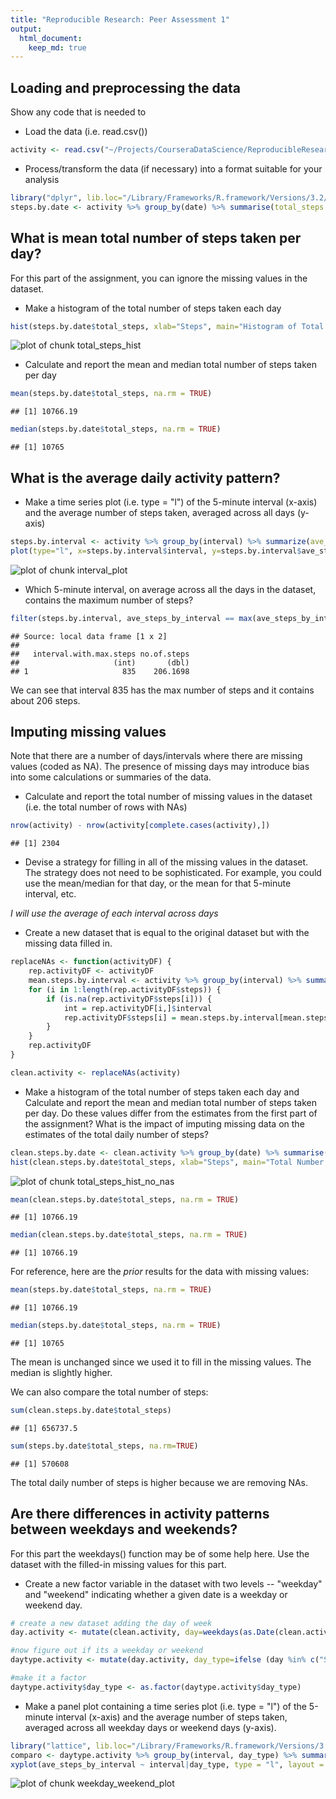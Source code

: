 ```yaml
---
title: "Reproducible Research: Peer Assessment 1"
output: 
  html_document:
    keep_md: true
---
```



## Loading and preprocessing the data
Show any code that is needed to

- Load the data (i.e. read.csv())


```r
activity <- read.csv("~/Projects/CourseraDataScience/ReproducibleResearch/working/data/activity.csv", stringsAsFactors=FALSE)
```

- Process/transform the data (if necessary) into a format suitable for your analysis

```r
library("dplyr", lib.loc="/Library/Frameworks/R.framework/Versions/3.2/Resources/library")
steps.by.date <- activity %>% group_by(date) %>% summarise(total_steps = sum(steps))
```

## What is mean total number of steps taken per day?

For this part of the assignment, you can ignore the missing values in the dataset.

- Make a histogram of the total number of steps taken each day

```r
hist(steps.by.date$total_steps, xlab="Steps", main="Histogram of Total Number of Steps Taken Each Day")
```

![plot of chunk total_steps_hist](figure/total_steps_hist-1.png) 

- Calculate and report the mean and median total number of steps taken per day

```r
mean(steps.by.date$total_steps, na.rm = TRUE)
```

```
## [1] 10766.19
```

```r
median(steps.by.date$total_steps, na.rm = TRUE)
```

```
## [1] 10765
```


## What is the average daily activity pattern?

- Make a time series plot (i.e. type = "l") of the 5-minute interval (x-axis) and the average number of steps taken, averaged across all days (y-axis)

```r
steps.by.interval <- activity %>% group_by(interval) %>% summarize(ave_steps_by_interval = mean(steps, na.rm=TRUE))
plot(type="l", x=steps.by.interval$interval, y=steps.by.interval$ave_steps_by_interval, xlab="Interval", ylab="Steps", main="Ave Number of Steps Taken Across All Intervals")
```

![plot of chunk interval_plot](figure/interval_plot-1.png) 

- Which 5-minute interval, on average across all the days in the dataset, contains the maximum number of steps?

```r
filter(steps.by.interval, ave_steps_by_interval == max(ave_steps_by_interval)) %>% transmute(interval.with.max.steps = interval, no.of.steps = ave_steps_by_interval)
```

```
## Source: local data frame [1 x 2]
## 
##   interval.with.max.steps no.of.steps
##                     (int)       (dbl)
## 1                     835    206.1698
```
We can see that interval 835 has the max number of steps and it contains about 206 steps.

## Imputing missing values

Note that there are a number of days/intervals where there are missing values (coded as NA). The presence of missing days may introduce bias into some calculations or summaries of the data.

- Calculate and report the total number of missing values in the dataset (i.e. the total number of rows with NAs)

```r
nrow(activity) - nrow(activity[complete.cases(activity),])
```

```
## [1] 2304
```

- Devise a strategy for filling in all of the missing values in the dataset. The strategy does not need to be sophisticated. For example, you could use the mean/median for that day, or the mean for that 5-minute interval, etc.


*_I will use the average of each interval across days_*


- Create a new dataset that is equal to the original dataset but with the missing data filled in.

```r
replaceNAs <- function(activityDF) {
    rep.activityDF <- activityDF
    mean.steps.by.interval <- activity %>% group_by(interval) %>% summarize(ave_steps_by_interval = mean(steps, na.rm=TRUE))
    for (i in 1:length(rep.activityDF$steps)) {
        if (is.na(rep.activityDF$steps[i])) {
            int = rep.activityDF[i,]$interval
            rep.activityDF$steps[i] = mean.steps.by.interval[mean.steps.by.interval$interval == int,]$ave_steps_by_interval
        }
    }
    rep.activityDF
}

clean.activity <- replaceNAs(activity)
```


- Make a histogram of the total number of steps taken each day and Calculate and report the mean and median total number of steps taken per day. Do these values differ from the estimates from the first part of the assignment? What is the impact of imputing missing data on the estimates of the total daily number of steps?

```r
clean.steps.by.date <- clean.activity %>% group_by(date) %>% summarise(total_steps = sum(steps))
hist(clean.steps.by.date$total_steps, xlab="Steps", main="Total Number of Steps Histogram")
```

![plot of chunk total_steps_hist_no_nas](figure/total_steps_hist_no_nas-1.png) 

```r
mean(clean.steps.by.date$total_steps, na.rm = TRUE)
```

```
## [1] 10766.19
```

```r
median(clean.steps.by.date$total_steps, na.rm = TRUE)
```

```
## [1] 10766.19
```

For reference, here are the *prior* results for the data with missing values:

```r
mean(steps.by.date$total_steps, na.rm = TRUE)
```

```
## [1] 10766.19
```

```r
median(steps.by.date$total_steps, na.rm = TRUE)
```

```
## [1] 10765
```
The mean is unchanged since we used it to fill in the missing values. The median is slightly higher. 


We can also compare the total number of steps:

```r
sum(clean.steps.by.date$total_steps)
```

```
## [1] 656737.5
```

```r
sum(steps.by.date$total_steps, na.rm=TRUE)
```

```
## [1] 570608
```

The total daily number of steps is higher because we are removing NAs.


## Are there differences in activity patterns between weekdays and weekends?

For this part the weekdays() function may be of some help here. Use the dataset with the filled-in missing values for this part.

- Create a new factor variable in the dataset with two levels -- "weekday" and "weekend" indicating whether a given date is a weekday or weekend day.

```r
# create a new dataset adding the day of week 
day.activity <- mutate(clean.activity, day=weekdays(as.Date(clean.activity$date)))

#now figure out if its a weekday or weekend
daytype.activity <- mutate(day.activity, day_type=ifelse (day %in% c("Saturday", "Sunday"), "Weekend","Weekday"))

#make it a factor
daytype.activity$day_type <- as.factor(daytype.activity$day_type)
```

- Make a panel plot containing a time series plot (i.e. type = "l") of the 5-minute interval (x-axis) and the average number of steps taken, averaged across all weekday days or weekend days (y-axis).


```r
library("lattice", lib.loc="/Library/Frameworks/R.framework/Versions/3.2/Resources/library")
comparo <- daytype.activity %>% group_by(interval, day_type) %>% summarize(ave_steps_by_interval = mean(steps, na.rm=TRUE))
xyplot(ave_steps_by_interval ~ interval|day_type, type = "l", layout = c(1,2), comparo)
```

![plot of chunk weekday_weekend_plot](figure/weekday_weekend_plot-1.png) 

